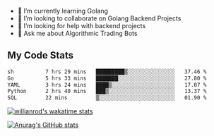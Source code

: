 
- 🌱 I’m currently learning Golang
- 👯 I’m looking to collaborate on Golang Backend Projects
- 🤔 I’m looking for help with backend projects
- 💬 Ask me about Algorithmic Trading Bots

## My Code Stats

<!--START_SECTION:waka-->

```txt
sh          7 hrs 29 mins   █████████▒░░░░░░░░░░░░░░░   37.46 %
Go          5 hrs 33 mins   ███████░░░░░░░░░░░░░░░░░░   27.80 %
YAML        3 hrs 24 mins   ████▒░░░░░░░░░░░░░░░░░░░░   17.07 %
Python      2 hrs 40 mins   ███▒░░░░░░░░░░░░░░░░░░░░░   13.37 %
SQL         22 mins         ▒░░░░░░░░░░░░░░░░░░░░░░░░   01.90 %
```

<!--END_SECTION:waka-->

[![willianrod's wakatime stats](https://github-readme-stats.vercel.app/api/wakatime?username=holdandup&layout=compact&theme=react&custom_title=Wakatime%20All%20Time%20Stats&langs_count=8)](https://github.com/anuraghazra/github-readme-stats)

[![Anurag's GitHub stats](https://github-readme-stats.vercel.app/api?username=Kevinbarrero)](https://github.com/anuraghazra/github-readme-stats)




